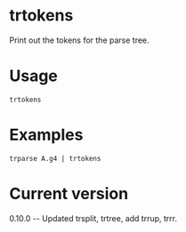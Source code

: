 # trtokens

Print out the tokens for the parse tree.

# Usage

    trtokens

# Examples

    trparse A.g4 | trtokens

# Current version

0.10.0 -- Updated trsplit, trtree, add trrup, trrr.
